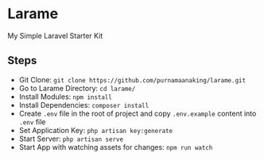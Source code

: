 # Larame

My Simple Laravel Starter Kit

## Steps

-   Git Clone: `git clone https://github.com/purnamaanaking/larame.git`
-   Go to Larame Directory: `cd larame/`
-   Install Modules: `npm install`
-   Install Dependencies: `composer install`
-   Create `.env` file in the root of project and copy `.env.example` content into `.env` file
-   Set Application Key: `php artisan key:generate`
-   Start Server: `php artisan serve`
-   Start App with watching assets for changes: `npm run watch`

